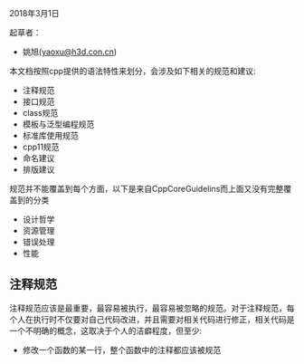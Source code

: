 2018年3月1日

起草者：
* 姚旭(yaoxu@h3d.con.cn)

本文档按照cpp提供的语法特性来划分，会涉及如下相关的规范和建议:

* 注释规范
* 接口规范
* class规范
* 模板与泛型编程规范
* 标准库使用规范
* cpp11规范
* 命名建议
* 排版建议

规范并不能覆盖到每个方面，以下是来自CppCoreGuidelins而上面又没有完整覆盖到的分类

* 设计哲学
* 资源管理
* 错误处理
* 性能

## 注释规范
注释规范应该是最重要，最容易被执行，最容易被忽略的规范。对于注释规范，每个人在执行时不仅要对自己代码改进，并且需要对相关代码进行修正，相关代码是一个不明确的概念，这取决于个人的洁癖程度，但至少:

* 修改一个函数的某一行，整个函数中的注释都应该被规范
